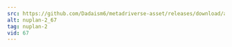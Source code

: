 ```yaml
---
src: https://github.com/Dadaism6/metadriverse-asset/releases/download/assetsv1.0.2/nuplan-2_67.mp4
alt: nuplan-2_67
tag: nuplan-2
vid: 67
---
```

